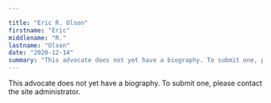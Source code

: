 ```yaml
---

title: "Eric R. Olson"
firstname: "Eric"
middlename: "R."
lastname: "Olson"
date: "2020-12-14"
summary: "This advocate does not yet have a biography. To submit one, please contact the site administrator."
---
```

This advocate does not yet have a biography. To submit one, please contact the site administrator.

